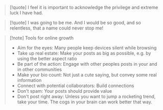 > [!quote] I feel it is important to acknowledge the privilege and extreme luck I have had.

> [!quote] I was going to be me. And I would be so good, and so relentless, that a name could never stop me!

> [!note] Tools for online growth
>  - Aim for the eyes: Many people keep devices silent while browsing
>  - Take up real estate: Make your posts as big as possible, e.g. by using the better aspect ratio
>  - Be part of the action: Engage with other peoples posts in your and in other communities
>  - Make your bio count: Not just a cute saying, but convey some real information
>  - Connect with potential collaborators: Build connections
>  - Don't spam: Your posts should provide value
>  - Don't post right away: Unless you want to jump a rocketing trend, take your time. The cogs in your brain can work better that way.



